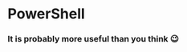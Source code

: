<!-- classes: title -->
<!-- section-title: 😃 Introduction -->


# PowerShell
### It is probably more useful than you think 😉

<!-- block-start: grid, sns-box -->
<!-- account: twitter, jhwohlgemuth -->
<!-- account: github, jhwohlgemuth -->
<!-- account: linkedin, jhwohlgemuth -->
<!-- block-end -->


